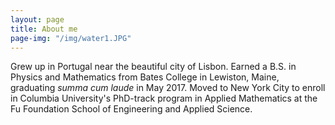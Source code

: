 ```yaml
---
layout: page
title: About me
page-img: "/img/water1.JPG"
---
```



Grew up in Portugal near the beautiful city of Lisbon. Earned a B.S. in Physics and Mathematics from Bates College in Lewiston, Maine, graduating *summa cum laude* in May 2017. Moved to New York City to enroll in Columbia University's PhD-track program in Applied Mathematics at the Fu Foundation School of Engineering and Applied Science.

